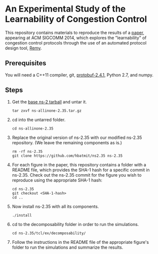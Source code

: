 An Experimental Study of the Learnability of Congestion Control
======================

This repository contains materials to reproduce the results of a 
[paper](http://web.mit.edu/keithw/www/Learnability-SIGCOMM2014.pdf), 
appearing at ACM SIGCOMM 2014,
which explores the "learnability" of congestion control protocols
through the use of an automated protocol design tool, 
[Remy](http://web.mit.edu/remy/).

## Prerequisites ##

You will need a C++11 compiler, git, [protobuf-2.4.1](https://protobuf.googlecode.com/files/protobuf-2.4.1.tar.gz), Python 2.7, and numpy.

## Steps ##

1. Get the [base ns-2 tarball](http://web.mit.edu/anirudh/www/ns-allinone-2.35.tar.gz) and untar it.

    ```
    tar zxvf ns-allinone-2.35.tar.gz 
    ```

2.  cd into the untarred folder.

    ```
    cd ns-allinone-2.35 
    ```
3.  Replace the original version of ns-2.35 with our modified ns-2.35 repository. (We leave the remaining components as is.)

    ```
    rm -rf ns-2.35 
    git clone https://github.com/hbatmit/ns2.35 ns-2.35
    ```

4.  For each figure in the paper, this repository contains a folder with a README file, which provides the SHA-1 hash for a specific commit in ns-2.35. Check out the ns-2.35 commit for the figure you wish to reproduce using the appropriate SHA-1 hash:

    ```
    cd ns-2.35
    git checkout <SHA-1-hash>
    cd ..
    ```

5.  Now install ns-2.35 with all its components.

    ```
    ./install 
    ```

6.  cd to the decomposability folder in order to run the simulations.

    ```
    cd ns-2.35/tcl/ex/decomposability/
    ```

7. Follow the instructions in the README file of the appropriate figure's folder
   to run the simulations and summarize the results.
